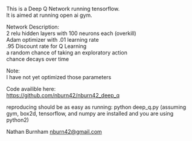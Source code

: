 This is a Deep Q Network running tensorflow.   
It is aimed at running open ai gym.

Network Description:   
2 relu hidden layers with 100 neurons each (overkill)   
Adam optimizer with .01 learning rate   
.95 Discount rate for Q Learning   
a random chance of taking an exploratory action   
chance decays over time   

Note:   
I have not yet optimized those parameters   

Code availible here:   
https://github.com/nburn42/nburn42_deep_q   

reproducing should be as easy as running:
python deep_q.py
(assuming gym, box2d, tensorflow, and numpy are installed and you are using python2)

Nathan Burnham 
nburn42@gmail.com   
